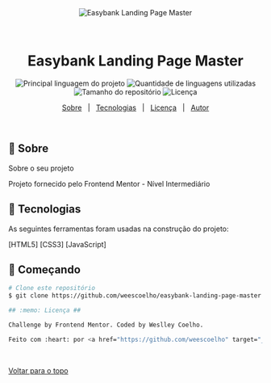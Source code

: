 <div align="center" id="top"> 
  <img src="./.github/app.gif" alt="Easybank Landing Page Master" />

&#xa0;

  <!-- <a href="https://easybanklandingpagemaster.netlify.com">Demo</a> -->
</div>

<h1 align="center">Easybank Landing Page Master</h1>

<p align="center">
  <img alt="Principal linguagem do projeto" src="https://img.shields.io/github/languages/top/weescoelho/easybank-landing-page-master?color=56BEB8">

  <img alt="Quantidade de linguagens utilizadas" src="https://img.shields.io/github/languages/count/weescoelho/easybank-landing-page-master?color=56BEB8">

  <img alt="Tamanho do repositório" src="https://img.shields.io/github/repo-size/weescoelho/easybank-landing-page-master?color=56BEB8">

  <img alt="Licença" src="https://img.shields.io/github/license/weescoelho/easybank-landing-page-master?color=56BEB8">

  <!-- <img alt="Github issues" src="https://img.shields.io/github/issues/weescoelho/easybank-landing-page-master?color=56BEB8" /> -->

  <!-- <img alt="Github forks" src="https://img.shields.io/github/forks/weescoelho/easybank-landing-page-master?color=56BEB8" /> -->

  <!-- <img alt="Github stars" src="https://img.shields.io/github/stars/weescoelho/easybank-landing-page-master?color=56BEB8" /> -->
</p>

<!-- Status -->

<!-- <h4 align="center">
	🚧  Easybank Landing Page Master 🚀 Em construção...  🚧
</h4>

<hr> -->

<p align="center">
  <a href="#dart-sobre">Sobre</a> &#xa0; | &#xa0; 
  <a href="#rocket-tecnologias">Tecnologias</a> &#xa0; | &#xa0;
  <a href="#memo-licença">Licença</a> &#xa0; | &#xa0;
  <a href="https://github.com/weescoelho" target="_blank">Autor</a>
</p>

<br>

## :dart: Sobre

Sobre o seu projeto

Projeto fornecido pelo Frontend Mentor - Nível Intermediário

## :rocket: Tecnologias

As seguintes ferramentas foram usadas na construção do projeto:

[HTML5]
[CSS3]
[JavaScript]

## :checkered_flag: Começando

```bash
# Clone este repositório
$ git clone https://github.com/weescoelho/easybank-landing-page-master

## :memo: Licença ##

Challenge by Frontend Mentor. Coded by Weslley Coelho.

Feito com :heart: por <a href="https://github.com/weescoelho" target="_blank">Weslley Coelho</a>

```

&#xa0;

<a href="#top">Voltar para o topo</a>
